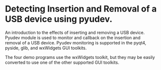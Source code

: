 # Detecting Insertion and Removal of a USB device using pyudev.

An introduction to the effects of inserting and removing a USB device. Pyudev
module is used to monitor and callback on the insertion and removal of a USB
device. Pyudev monitoring is supported in the pyqt4, pyside, glib, and
wxWidgets GUI toolkits.

The four demo programs use the wxWidgets toolkit, but they may be easily
converted to use one of the other supported GUI toolkits.
